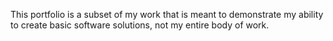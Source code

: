 This portfolio is a subset of my work that is meant to demonstrate my ability to create basic software solutions, not my entire body of work.
